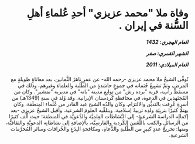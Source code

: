 <h1 dir="rtl">وفاة ملا "محمد عزيزي" أحدِ عُلماءِ أهلِ السُّنة في إيران .</h1>

<h5 dir="rtl">العام الهجري:  1432

الشهر القمري: صفر

العام الميلادي: 2011</h5>

<p dir="rtl">تُوفِّي الشيخُ ملا محمد عزيزي -رحمه الله- عن عمرٍ ناهَزَ الثَّمانين، بعد معاناةٍ طويلةٍ مع المرضِ، وتمَّ تشيِيعُ جُثمانه في جموعٍ حاشدةٍ من الطَّلَبة والعلماءِ وغيرِهم، وذلك في مسقط رأسِه، قرية "برده رش" من توابِعِ مدينة "بانه" في مديرية "نمشير". وكان من المُجتَهدين في الدعوة، في محافظةِ كُردستان الإيرانية. وقد وُلد في سنةِ (1349هـ) من أسرةٍ عُرِفت بالتديُّن والالتزام. وكان والدُه الشيخ عبد القادر من عُلَماء المِنطَقة، وكان يهتمُّ كثيرًا بتربِيَةِ ولدِه تربيةً إسلامية، وبتلقِّيه العلومَ الشرعية. وأقبل الشيخُ عزيزي -بعد إكمالِه الدراسةَ الشرعيةَ- إلى النَّشاطات العِلميَّة والدَّعويَّة في المنطقة؛ حيث ألَّف كثيرًا من الرسائلِ والكتب باللُّغَتين الكُردية والفارسِيَّة، بالإضافةِ إلى نشاطاتِه الدعويَّةِ والثقافيَّة، ومنها: تخريجُ عددٍ كبيرٍ من الطَّلبةِ والدُّعاةِ، ومكافحةِ البِدَعِ والخُرافات وسائر المُحرَّمات الشرعيةِ.</p></br>
